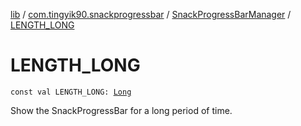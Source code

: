 [lib](../../index.md) / [com.tingyik90.snackprogressbar](../index.md) / [SnackProgressBarManager](index.md) / [LENGTH_LONG](.)

# LENGTH_LONG

`const val LENGTH_LONG: `[`Long`](https://kotlinlang.org/api/latest/jvm/stdlib/kotlin/-long/index.html)

Show the SnackProgressBar for a long period of time.

